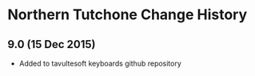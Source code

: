 Northern Tutchone Change History
============================

9.0 (15 Dec 2015)
-----------------

* Added to tavultesoft keyboards github repository
